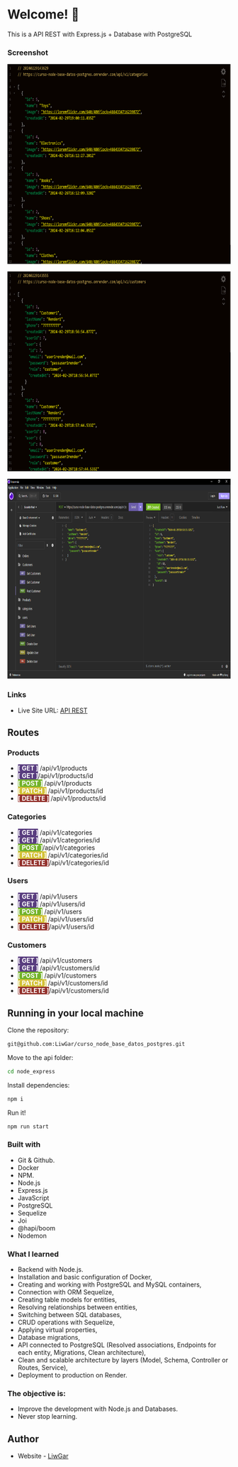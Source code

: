 # Welcome! 👋

This is a API REST with Express.js + Database with PostgreSQL

### Screenshot
<p text-align="center">
  <img src="./images/curso-node-base-datos-postgres.onrender.com_api_v1_categories(Nest%20Hub%20Max).png" width="600" height="450">
</p>
<p text-align="center">
  <img src="./images/curso-node-base-datos-postgres.onrender.com_api_v1_customers(Nest%20Hub%20Max).png" width="600" height="450">
</p>
<p text-align="center">
  <img src="./images/isLiveWow.png" width="600" height="450">
</p>

### Links
- Live Site URL: [API REST](https://curso-node-base-datos-postgres.onrender.com)

## Routes

### Products
- <span style="background: #593d7f; color: white; bold"> **[ GET ]**</span> /api/v1/products
- <span style="background: #593d7f; color: white; bold"> **[ GET ]**</span>/api/v1/products/id
- <span style="background: #73b32b; color: white; bold"> **[ POST ]**</span> /api/v1/products
- <span style="background: #d3c137; color: white; bold"> **[ PATCH ]**</span> /api/v1/products/id
- <span style="background: #93312c; color: white; bold"> **[ DELETE ]**</span> /api/v1/products/id

### Categories
- <span style="background: #593d7f; color: white; bold"> **[ GET ]**</span> /api/v1/categories
- <span style="background: #593d7f; color: white; bold"> **[ GET ]**</span> /api/v1/categories/id
- <span style="background: #73b32b; color: white; bold"> **[ POST ]**</span>/api/v1/categories
- <span style="background: #d3c137; color: white; bold"> **[ PATCH ]**</span> /api/v1/categories/id
- <span style="background: #93312c; color: white; bold"> **[ DELETE ]**</span>/api/v1/categories/id

### Users
- <span style="background: #593d7f; color: white; bold"> **[ GET ]**</span> /api/v1/users
- <span style="background: #593d7f; color: white; bold"> **[ GET ]**</span>  /api/v1/users/id
- <span style="background: #73b32b; color: white; bold"> **[ POST ]**</span> /api/v1/users
- <span style="background: #d3c137; color: white; bold"> **[ PATCH ]**</span> /api/v1/users/id
- <span style="background: #93312c; color: white; bold"> **[ DELETE ]**</span>/api/v1/users/id

### Customers
- <span style="background: #593d7f; color: white; bold"> **[ GET ]**</span> /api/v1/customers
- <span style="background: #593d7f; color: white; bold"> **[ GET ]**</span>  /api/v1/customers/id
- <span style="background: #73b32b; color: white; bold"> **[ POST ]**</span> /api/v1/customers
- <span style="background: #d3c137; color: white; bold"> **[ PATCH ]**</span> /api/v1/customers/id
- <span style="background: #93312c; color: white; bold"> **[ DELETE ]**</span>/api/v1/customers/id

## Running in your local machine
Clone the repository:
```sh
git@github.com:LiwGar/curso_node_base_datos_postgres.git
```
Move to the api folder:
```sh
cd node_express
```
Install dependencies:
```sh
npm i
```
Run it!
```sh
npm run start
```

### Built with
- Git & Github.
- Docker
- NPM.
- Node.js
- Express.js
- JavaScript
- PostgreSQL
- Sequelize
- Joi
- @hapi/boom
- Nodemon

### What I learned
- Backend with Node.js.
- Installation and basic configuration of Docker,
- Creating and working with PostgreSQL and MySQL containers,
- Connection with ORM Sequelize,
- Creating table models for entities,
- Resolving relationships between entities,
- Switching between SQL databases,
- CRUD operations with Sequelize,
- Applying virtual properties,
- Database migrations,
- API connected to PostgreSQL (Resolved associations, Endpoints for each entity, Migrations, Clean architecture),
- Clean and scalable architecture by layers (Model, Schema, Controller or Routes, Service),
- Deployment to production on Render.

### The objective is:
- Improve the development with Node.js and Databases.
- Never stop learning.

## Author
- Website - [LiwGar](https://liwgar-portfolio.vercel.app/)
  
